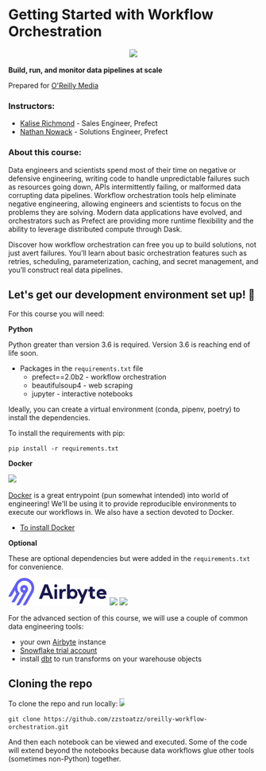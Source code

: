 # Getting Started with Workflow Orchestration

<p align="center">
   <img src="https://www.prefect.io/assets/img/prefect-logo-gradient-navy.0cb04f87.svg" width="500" style="max-width: 500px;">
</p>

**Build, run, and monitor data pipelines at scale**

Prepared for [O'Reilly Media](https://www.oreilly.com/live-events/getting-started-with-workflow-orchestration/0636920069056/0636920069055/)

### Instructors:

* [Kalise Richmond](https://www.linkedin.com/in/kaliserichmond/) - Sales Engineer, Prefect
* [Nathan Nowack](https://www.linkedin.com/in/nathan-nowack-a6b59b143/) - Solutions Engineer, Prefect

### About this course:

Data engineers and scientists spend most of their time on negative or defensive engineering, writing code to handle unpredictable failures such as resources going down, APIs intermittently failing, or malformed data corrupting data pipelines. Workflow orchestration tools help eliminate negative engineering, allowing engineers and scientists to focus on the problems they are solving. Modern data applications have evolved, and orchestrators such as Prefect are providing more runtime flexibility and the ability to leverage distributed compute through Dask.

Discover how workflow orchestration can free you up to build solutions, not just avert failures. You’ll learn about basic orchestration features such as retries, scheduling, parameterization, caching, and secret management, and you’ll construct real data pipelines.

## Let's get our development environment set up! 🚀

For this course you will need:

**Python**

Python greater than version 3.6 is required. Version 3.6 is reaching end of life soon.

* Packages in the `requirements.txt` file
    * prefect==2.0b2 - workflow orchestration
    * beautifulsoup4 - web scraping
    * jupyter        - interactive notebooks

Ideally, you can create a virtual environment (conda, pipenv, poetry) to install the dependencies.

To install the requirements with pip:

```
pip install -r requirements.txt
```

**Docker**

<p align="left">
   <img src="https://www.docker.com/wp-content/uploads/2022/03/vertical-logo-monochromatic.png" width="200" style="max-width: 200px;">
</p>


[Docker](https://www.docker.com/) is a great entrypoint (pun somewhat intended) into world of engineering! We'll be using it to provide reproducible environments to execute our workflows in. We also have a section devoted to Docker.

- [To install Docker](https://docs.docker.com/engine/install/)

**Optional**

These are optional dependencies but were added in the `requirements.txt` for convenience.

<p align="left">
   <img src="https://raw.githubusercontent.com/airbytehq/airbyte/f8ce9f2155fb1687fa12dcfbe7705cc70dc2898d/docs/.gitbook/assets/airbyte_new_logo.svg" width="200" style="max-width: 200px;">
   <img src="https://upload.wikimedia.org/wikipedia/commons/thumb/f/ff/Snowflake_Logo.svg/2560px-Snowflake_Logo.svg.png" width="200" style="max-width: 200px;">
   <img src="https://raw.githubusercontent.com/dbt-labs/dbt-core/fa1ea14ddfb1d5ae319d5141844910dd53ab2834/etc/dbt-core.svg" width="200" style="max-width: 200px;">
</p>

For the advanced section of this course, we will use a couple of common data engineering tools:
- your own [Airbyte](https://docs.airbyte.com/#quick-start) instance
- [Snowflake trial account](https://signup.snowflake.com)
- install [dbt](https://docs.getdbt.com/dbt-cli/install/overview) to run transforms on your warehouse objects

## Cloning the repo 

<p align="left"> To clone the repo and run locally: 
   <img src="https://cdn-icons-png.flaticon.com/512/25/25231.png" width="10" style="max-width: 10px;">
</p>

```
git clone https://github.com/zzstoatzz/oreilly-workflow-orchestration.git
```

And then each notebook can be viewed and executed. Some of the code will extend beyond the notebooks because data workflows glue other tools (sometimes non-Python) together.